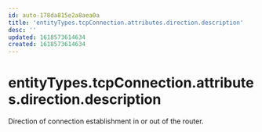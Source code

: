 ```yaml
---
id: auto-178da815e2a8aea0a
title: 'entityTypes.tcpConnection.attributes.direction.description'
desc: ''
updated: 1618573614634
created: 1618573614634
---
```

# entityTypes.tcpConnection.attributes.direction.description

Direction of connection establishment in or out of the router.